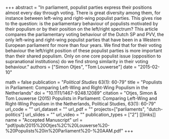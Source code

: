 +++
abstract = "In parliament, populist parties express their positions almost every day through voting. There is great diversity among them, for instance between left-wing and right-wing populist parties. This gives rise to the question: is the parliamentary behaviour of populists motivated by their populism or by their position on the left/right spectrum? This article compares the parliamentary voting behaviour of the Dutch SP and PVV, the only left-wing and right-wing populist parties that have been in a Western European parliament for more than four years. We find that for their voting behaviour the left/right position of these populist parties is more important than their shared populism. Only on one core populist issue (opposition to supranational institutions) do we find strong similarity in their voting behaviour."
authors = ["Simon Otjes", "Tom Louwerse"]
date = "2015-02-10"

math = false
publication = "*Political Studies* 63(1): 60-79"
title = "Populists in Parliament: Comparing Left-Wing and Right-Wing Populism in the Netherlands"
doi = "10.1111/1467-9248.12089"
citation = "Otjes, Simon & Tom Louwerse (2015) Populists in Parliament: Comparing Left-Wing and Right-Wing Populism in the Netherlands, Political Studies, 63(1): 60-79"
url_code = ""
url_dataset = ""
url_pdf = ""
projects=["parliaments", "dutch-politics"]
url_slides = ""
url_video = ""
publication_types = ["2"]
[[links]]
  name = "Accepted Manuscript"
  url = "pdf/pub/2015%20Otjes%2C%20Louwerse%20-%20Populists%20in%20Parliament%20-%20AAM.pdf"
+++
